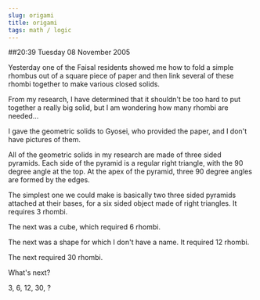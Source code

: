 ```yaml
---
slug: origami
title: origami
tags: math / logic
---
```


##20:39 Tuesday 08 November 2005

Yesterday one of the Faisal residents showed me how to fold a simple rhombus out of a square piece of paper and then link several of these rhombi together to make various closed solids.

From my research, I have determined that it shouldn't be too hard to put together a really big solid, but I am wondering how many rhombi are needed...

I gave the geometric solids to Gyosei, who provided the paper, and I don't have pictures of them.

All of the geometric solids in my research are made of three sided pyramids.  Each side of the pyramid is a regular right triangle, with the 90 degree angle at the top.  At the apex of the pyramid, three 90 degree angles are formed by the edges.

The simplest one we could make is basically two three sided pyramids attached at their bases, for a six sided object made of right triangles.  It requires 3 rhombi.

The next was a cube, which required 6 rhombi.

The next was a shape for which I don't have a name.  It required 12 rhombi.

The next required 30 rhombi.

What's next?

3, 6, 12, 30, ?
